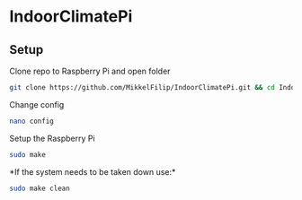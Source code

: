 # IndoorClimatePi

## Setup

Clone repo to Raspberry Pi and open folder
```bash
git clone https://github.com/MikkelFilip/IndoorClimatePi.git && cd IndoorClimatePi/
```
Change config
```bash
nano config
```
Setup the Raspberry Pi
```bash
sudo make
```
\*If the system needs to be taken down use:\*
```bash
sudo make clean
```